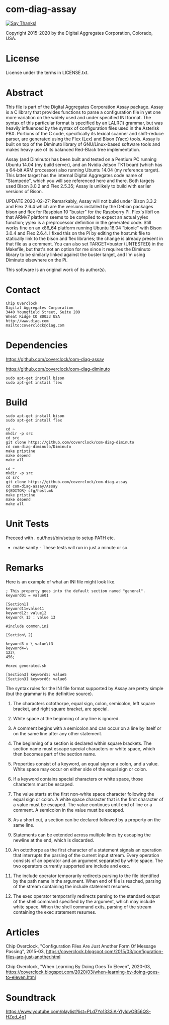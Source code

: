 com-diag-assay
==============

[![Say Thanks!](https://img.shields.io/badge/Say%20Thanks-!-1EAEDB.svg)](https://saythanks.io/to/coverclock)

Copyright 2015-2020 by the Digital Aggregates Corporation, Colorado, USA.

# License

License under the terms in LICENSE.txt.

# Abstract

This file is part of the Digital Aggregates Corporation Assay package.
Assay is a C library that provides functions to parse a configuration file
in yet one more variation on the widely used and under specified INI
format. The syntax of this particular format is specified by an LALR(1)
grammar, but was heavily influenced by the syntax of configuration files
used in the Asterisk PBX. Portions of the C code, specifically its lexical
scanner and shift-reduce parser, are generated using the Flex (Lex) and
Bison (Yacc) tools. Assay is built on top of the Diminuto library of
GNU/Linux-based software tools and makes heavy use of its balanced
Red-Black tree implementation.

Assay (and Diminuto) has been built and tested on a Pentium PC running
Ubuntu 14.04 (my build server), and an Nvidia Jetson TK1 board (which has a
64-bit ARM processor) also running Ubuntu 14.04 (my reference target). This
latter target has the internal Digital Aggregates code name of "Stampede",
which you will see referenced here and there. Both targets used Bison 3.0.2
and Flex 2.5.35; Assay is unlikely to build with earlier versions of Bison.

UPDATE 2020-02-27: Remarkably, Assay will not build under Bison 3.3.2
and Flex 2.6.4 which are the versions installed by the Debian packages
bison and flex for Raspbian 10 "buster" for the Raspberry Pi. Flex's
libfl on that ARMv7 platform seems to be compiled to expect an actual
yylex function; yylex is a preprocessor definition in the generated
code. Still works fine on an x86_64 platform running Ubuntu 18.04 "bionic"
with Bison 3.0.4 and Flex 2.6.4. I fixed this on the Pi by editing
the host.mk file to statically link to the bison and flex libraries;
the change is already present in that file as a comment.  You can also
set TARGET=buster (UNTESTED) in the Makefile, but that's not an option
for me since it requires the Diminuto library to be similarly linked
against the buster target, and I'm using Diminuto elsewhere on the Pi.

This software is an original work of its author(s).

# Contact

    Chip Overclock
    Digital Aggregates Corporation
    3440 Youngfield Street, Suite 209
    Wheat Ridge CO 80033 USA
    http://www.diag.com
    mailto:coverclock@diag.com

# Dependencies

<https://github.com/coverclock/com-diag-assay>

<https://github.com/coverclock/com-diag-diminuto>

    sudo apt-get install bison
    sudo apt-get install flex

# Build

    sudo apt-get install bison
    sudo apt-get install flex

    cd ~
    mkdir -p src
    cd src
    git clone https://github.com/coverclock/com-diag-diminuto
    cd com-diag-diminuto/Diminuto
    make pristine
    make depend
    make all

    cd ~
    mkdir -p src
    cd src
    git clone https://github.com/coverclock/com-diag-assay
    cd com-diag-assay/Assay
    ${EDITOR} cfg/host.mk
    make pristine
    make depend
    make all

# Unit Tests

Preceed with . out/host/bin/setup to setup PATH etc.

* make sanity - These tests will run in just a minute or so.

# Remarks

Here is an example of what an INI file might look like.

    ; This property goes into the default section named "general".
    keyword01 = value01

    [Section1]
    keyword11=value11
    keyword12: value12
    keyword\ 13 : value 13

    #include common.ini

    [Section\ 2]

    keyword3 = \ value\t3
    keyword4=\
    123\
    456;

    #exec generated.sh

    [Section3] keyword5: value5
    [Section3] keyword6: value6

The syntax rules for the INI file format supported by Assay are pretty
simple (but the grammar is the definitive source).

1.  The characters octothorpe, equal sign, colon, semicolon, left square
    bracket, and right square bracket, are special.

2.  White space at the beginning of any line is ignored.

3.  A comment begins with a semicolon and can occur on a line by itself or
    on the same line after any other statement.

4.  The beginning of a section is declared within square brackets. The
    section name must escape special characters or white space, which then
    becomes part of the section name.

5.  Properties consist of a keyword, an equal sign or a colon, and a value.
    White space may occur on either side of the equal sign or colon.

6.  If a keyword contains special characters or white space, those characters
    must be escaped.

7.  The value starts at the first non-white space character following the
    equal sign or colon. A white space character that is the first character
    of a value must be escaped. The value continues until end of line or a
    comment. A semicolon in the value must be escaped.

8.  As a short cut, a section can be declared followed by a property on the
    same line.

9.  Statements can be extended across multiple lines by escaping the newline
    at the end, which is discarded.

10. An octothorpe as the first character of a statement signals an operation
    that interrupts the parsing of the current input stream. Every operation
    consists of an operator and an argument separated by white space.
    The two operators currently supported are include and exec.

11. The include operator temporarily redirects parsing to the file identified
    by the path name in the argument. When end of file is reached, parsing of
    the stream containing the include statement resumes.

12. The exec operator temporarily redirects parsing to the standard output
    of the shell command specified by the argument, which may include white
    space. When the shell command exits, parsing of the stream containing the
    exec statement resumes.

# Articles

Chip Overclock, "Configuration Files Are Just Another Form Of Message Passing",
2015-03,
<https://coverclock.blogspot.com/2015/03/configuration-files-are-just-another.html>

Chip Overclock, "When Learning By Doing Goes To Eleven", 2020-03,
<https://coverclock.blogspot.com/2020/03/when-learning-by-doing-goes-to-eleven.html>

# Soundtrack

<https://www.youtube.com/playlist?list=PLd7Yo1333iA-YIyldvOB56QS-HZed_4g1>
